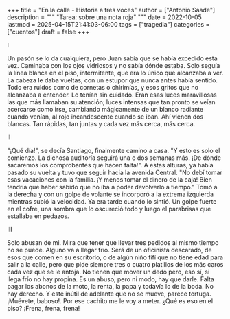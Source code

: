 +++
title = "En la calle - Historia a tres voces"
author = ["Antonio Saade"]
description = """
  "Tarea: sobre una nota roja"
  """
date = 2022-10-05
lastmod = 2025-04-15T21:41:03-06:00
tags = ["tragedia"]
categories = ["cuentos"]
draft = false
+++

I

Un pasón se lo da cualquiera, pero Juan sabía que se había excedido esta vez. Caminaba con los ojos vidriosos y no sabía dónde estaba. Solo seguía la línea blanca en el piso, intermitente, que era lo único que alcanzaba a ver. La cabeza le daba vueltas, con un estupor que nunca antes había sentido. Todo era ruidos como de cornetas o chirimías, y esos gritos que no alcanzaba a entender. Lo tenían sin cuidado. Eran esas luces maravillosas las que más llamaban su atención; luces intensas que tan pronto se veían acercarse como irse, cambiando mágicamente de un blanco radiante cuando venían, al rojo incandescente cuando se iban. Ahí vienen dos blancas. Tan rápidas, tan juntas y cada vez más cerca, más cerca.

II

"¡Qué día!", se decía Santiago, finalmente camino a casa. "Y esto es solo el comienzo. La dichosa auditoría seguirá una o dos semanas más. ¡De dónde sacaremos los comprobantes que hacen falta!". A estas alturas, ya había pasado su vuelta y tuvo que seguir hacia la avenida Central. "No debí tomar esas vacaciones con la familia. ¡Y menos tomar el dinero de la caja! Bien tendría que haber sabido que no iba a poder devolverlo a tiempo." Tomó a la derecha y con un golpe de volante se incorporó a la extrema izquierda mientras subió la velocidad. Ya era tarde cuando lo sintió. Un golpe fuerte en el cofre, una sombra que lo oscureció todo y luego el parabrisas que estallaba en pedazos.

III

Solo abusan de mi. Mira que tener que llevar tres pedidos al mismo tiempo no se puede. Alguno va a llegar frío. Será de un oficinista descarado, de esos que comen en su escritorio, o de algún niño fifí que no tiene edad para salir a la calle, pero que pide siempre tres o cuatro platillos de los más caros cada vez que se le antoja. No tienen que mover un dedo pero, eso sí, si llega frío no hay propina. Es un abuso, pero ni modo, hay que darle. Falta pagar los abonos de la moto, la renta, la papa y todavía lo de la boda. No hay derecho. Y este inútil de adelante que no se mueve, parece tortuga. ¡Muévete, baboso!. Por ese cachito me le voy a meter. ¿Qué es eso en el piso? ¡Frena, frena, frena!

